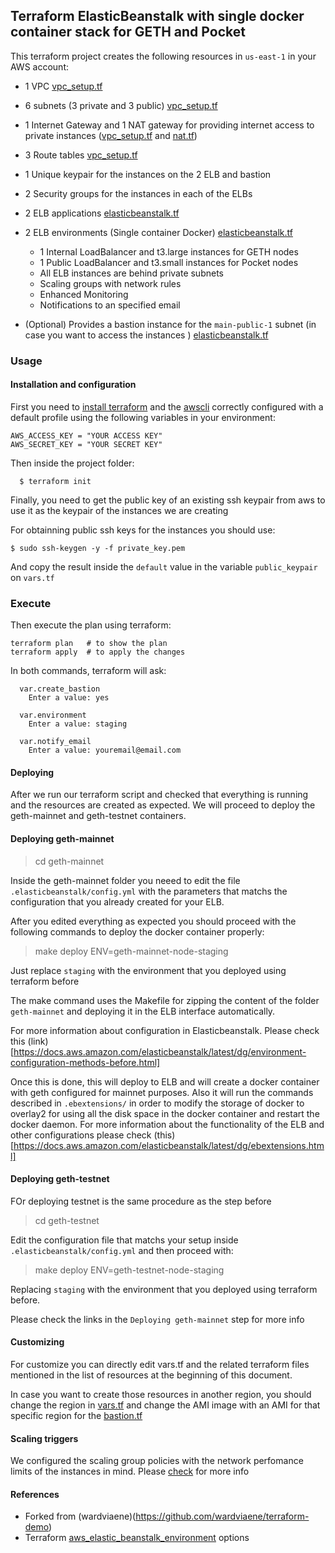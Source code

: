 ## Terraform ElasticBeanstalk with single docker container stack for GETH and Pocket 

This terraform project creates the following resources in `us-east-1` in your AWS account:


- 1 VPC [vpc_setup.tf](vpc_setup.tf)
- 6 subnets (3 private and 3 public) [vpc_setup.tf](vpc_setup.tf)
- 1 Internet Gateway and 1 NAT gateway for providing internet access to private instances ([vpc_setup.tf](vpc_setup.tf) and [nat.tf](nat.tf))
- 3 Route tables [vpc_setup.tf](vpc_setup.tf)

- 1 Unique keypair for the instances on the 2 ELB and bastion
- 2 Security groups for the instances in each of the ELBs
- 2 ELB applications [elasticbeanstalk.tf](elasticbeanstalk.tf)
- 2 ELB environments (Single container Docker) [elasticbeanstalk.tf](elasticbeanstalk.tf)
  - 1 Internal LoadBalancer and t3.large instances for GETH nodes 
  - 1 Public LoadBalancer and t3.small instances for Pocket nodes
  - All ELB instances are behind private subnets
  - Scaling groups with network rules
  - Enhanced Monitoring
  - Notifications to an specified email
- (Optional) Provides a bastion instance for the `main-public-1` subnet (in case you want to access the instances ) [elasticbeanstalk.tf](elasticbeanstalk.tf) 


### Usage

####  Installation and configuration 

First you need to [install terraform](https://www.terraform.io/intro/getting-started/install.html) and the [awscli](https://docs.aws.amazon.com/cli/latest/userguide/installing.html) correctly configured with a default profile using the following variables in your environment:

```
AWS_ACCESS_KEY = "YOUR ACCESS KEY"
AWS_SECRET_KEY = "YOUR SECRET KEY"
```

Then inside the project folder:

```
  $ terraform init 
```

Finally, you need to get the public key of an existing ssh keypair from aws to use it as the keypair of the instances we are creating


For obtainning public ssh keys for the instances you should use:

``` $ sudo ssh-keygen -y -f private_key.pem ```

And copy the result inside the `default` value in the variable `public_keypair` on `vars.tf`


### Execute


Then execute the plan using terraform:

```
terraform plan   # to show the plan
terraform apply  # to apply the changes
```

In both commands, terraform will ask:

```
  var.create_bastion
    Enter a value: yes

  var.environment
    Enter a value: staging 

  var.notify_email
    Enter a value: youremail@email.com

```


#### Deploying

After we run our terraform script and checked that everything is running and the resources are created as expected. We will proceed to deploy the geth-mainnet and geth-testnet containers.


#### Deploying geth-mainnet


> cd geth-mainnet


Inside the geth-mainnet folder you neeed to edit the file `.elasticbeanstalk/config.yml` with the parameters that matchs the configuration that you already created for your ELB.

After you edited everything as expected you should proceed with the following commands to deploy the docker container properly:


> make deploy ENV=geth-mainnet-node-staging

Just replace `staging` with the environment that you deployed using terraform before

The make command uses the Makefile for zipping the content of the folder `geth-mainnet` and deploying it in the ELB interface automatically.

For more information about configuration in Elasticbeanstalk. Please check this (link)[https://docs.aws.amazon.com/elasticbeanstalk/latest/dg/environment-configuration-methods-before.html]

Once this is done, this will deploy to ELB and will create a docker container with geth configured for mainnet purposes. Also it will run the commands described in `.ebextensions/` in order to 
modify the storage of docker to overlay2 for using all the disk space in  the docker container and restart the docker daemon. For more information about the functionality of the ELB and other configurations please check (this)[https://docs.aws.amazon.com/elasticbeanstalk/latest/dg/ebextensions.html]


#### Deploying geth-testnet


FOr deploying testnet is the same procedure as the step before

> cd geth-testnet


Edit the configuration file that matchs your setup inside `.elasticbeanstalk/config.yml` and then proceed with:


> make deploy ENV=geth-testnet-node-staging


Replacing `staging` with the environment that you deployed using terraform before. 


Please check the links in the `Deploying geth-mainnet` step for more info



#### Customizing 
  
For customize you can directly edit vars.tf and the related terraform files mentioned in the list of resources at the beginning of this document.

In case you want to create those resources in another region, you should change the region in [vars.tf](vars.tf) and change the AMI image with an AMI for that specific region for the [bastion.tf](bastion.tf)  


#### Scaling triggers

We configured the scaling group policies with the network perfomance limits of the instances in mind. Please [check](https://cloudonaut.io/ec2-network-performance-cheat-sheet/) for more info


#### References

- Forked from (wardviaene)(https://github.com/wardviaene/terraform-demo)
- Terraform [aws_elastic_beanstalk_environment](https://www.terraform.io/docs/providers/aws/r/elastic_beanstalk_environment.html) options
